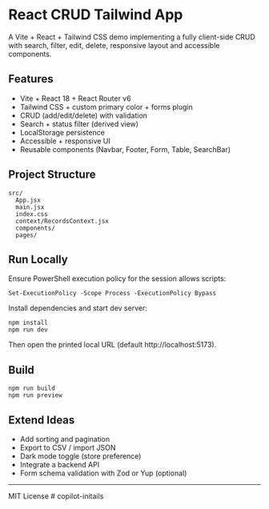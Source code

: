 # React CRUD Tailwind App

A Vite + React + Tailwind CSS demo implementing a fully client-side CRUD with search, filter, edit, delete, responsive layout and accessible components.

## Features
- Vite + React 18 + React Router v6
- Tailwind CSS + custom primary color + forms plugin
- CRUD (add/edit/delete) with validation
- Search + status filter (derived view)
- LocalStorage persistence
- Accessible + responsive UI
- Reusable components (Navbar, Footer, Form, Table, SearchBar)

## Project Structure
```
src/
  App.jsx
  main.jsx
  index.css
  context/RecordsContext.jsx
  components/
  pages/
```

## Run Locally
Ensure PowerShell execution policy for the session allows scripts:
```
Set-ExecutionPolicy -Scope Process -ExecutionPolicy Bypass
```
Install dependencies and start dev server:
```
npm install
npm run dev
```
Then open the printed local URL (default http://localhost:5173).

## Build
```
npm run build
npm run preview
```

## Extend Ideas
- Add sorting and pagination
- Export to CSV / import JSON
- Dark mode toggle (store preference)
- Integrate a backend API
- Form schema validation with Zod or Yup (optional)

---
MIT License
#   c o p i l o t - i n i t a i l s  
 
